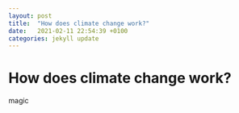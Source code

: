 ```yaml
---
layout: post
title:  "How does climate change work?"
date:   2021-02-11 22:54:39 +0100
categories: jekyll update
---
```

# How does climate change work?

magic

